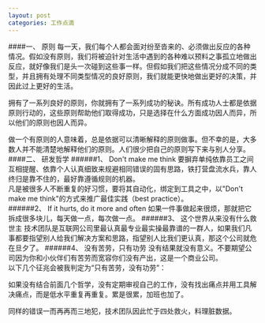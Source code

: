 ```yaml
---
layout: post
categories: 工作点滴
---
```

####一、	原则
每一天，我们每个人都会面对纷至沓来的、必须做出反应的各种情况。假如没有原则，我们将被迫针对生活中遇到的各种难以预料之事孤立地做出反应，就好像我们是头一次碰到这些事一样。但假如我们把这些情况分成不同的类型，并且拥有处理不同类型情况的良好原则，我们就能更快地做出更好的决策，并因此过上更好的生活。

拥有了一系列良好的原则，你就拥有了一系列成功的秘诀。所有成功人士都是依据原则行动的，这些原则帮助他们取得成功，只是选择在什么方面成功因人而异，所以他们的原则也因人而异。

做一个有原则的人意味着，总是依据可以清晰解释的原则做事。但不幸的是，大多数人并不能清楚地解释他们的原则。人们很少把自己的原则写下来与别人分享。
####二、	研发哲学
######1、	Don't make me think
要摒弃单纯依靠员工之间互相提醒、依靠个人认真细致来规避相同错误的固有思路，铁打营盘流水兵，靠人终归是靠不住的，最好靠遵循规则的机器。  
凡是被很多人不断重复的好习惯，要将其自动化，绑定到工具之中，以"Don't make me think"的方式来推广最佳实践（best practice）。  
######2、	If it hurts, do it more and often
如果一件事做起来很烦，那就把它拆成很多块儿，每天做一点，每次做一点。
######3、	这个世界从来没有什么救世主
技术团队是互联网公司里最认真最专业最实操最靠谱的一群人，如果我们凡事都要指望别人给我们解决方案和思路，指望别人比我们更认真，那这个公司就危在旦夕了。
######4、	没有苦劳，只有功劳
没有结果就没有意义。不要期望公司因为你和小伙伴们有苦劳而宽容你们没有产出，这是一个商业公司。  
以下几个征兆会被我判定为“只有苦劳，没有功劳”：

如果没有结合前面几个哲学，没有定期审视自己的工作，没有找出痛点并用工具解决痛点，而是低水平重复再重复。累是很累，加班也加了。

同样的错误一而再再而三地犯，技术团队因此忙于四处救火，料理脏数据。
